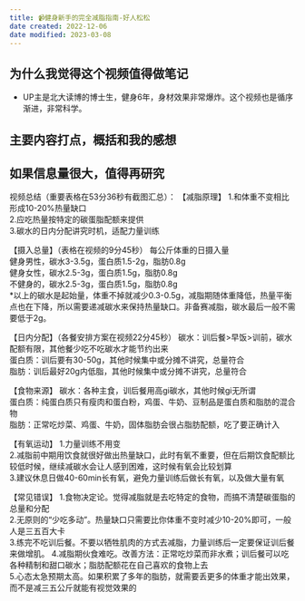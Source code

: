 ```yaml
---
title: 📹健身新手的完全减脂指南-好人松松
date created: 2022-12-06
date modified: 2023-03-08
---
```


## 为什么我觉得这个视频值得做笔记

- UP主是北大读博的博士生，健身6年，身材效果非常爆炸。这个视频也是循序渐进，非常科学。

## 主要内容打点，概括和我的感想

## 如果信息量很大，值得再研究

视频总结（重要表格在53分36秒有截图汇总）：
【减脂原理】
1.和体重不变相比形成10-20%热量缺口  
2.应吃热量按特定的碳蛋脂配额来提供  
3.碳水的日内分配讲究时机，适配力量训练  

【摄入总量】（表格在视频的9分45秒）
每公斤体重的日摄入量  
健身男性，碳水3-3.5g，蛋白质1.5-2g，脂肪0.8g  
健身女性，碳水2.5-3g，蛋白质1.5g，脂肪0.8g  
不健身的，碳水2.5-3g，蛋白质1.5g，脂肪0.8g  
*以上的碳水是起始量，体重不掉就减少0.3-0.5g，减脂期随体重降低，热量平衡点也在下降，所以需要递减碳水来保持热量缺口。非备赛减脂，碳水最后一般不需要低于2g。

【日内分配】（各餐安排方案在视频22分45秒）
碳水：训后餐>早饭>训前，碳水配额有限，其他餐少吃不吃碳水才能节约出来  
蛋白质：训后要有30-50g，其他时候集中或分摊不讲究，总量符合  
脂肪：训后最好20g内低脂，其他时候集中或分摊不讲究，总量符合  

【食物来源】
碳水：各种主食，训后餐用高gi碳水，其他时候gi无所谓  
蛋白质：纯蛋白质只有瘦肉和蛋白粉，鸡蛋、牛奶、豆制品是蛋白质和脂肪的混合物  
脂肪：正常吃炒菜、鸡蛋、牛奶，固体脂肪会很占脂肪配额，吃了要正确计入  

【有氧运动】
1.力量训练不用变  
2.减脂前中期用饮食就很好做出热量缺口，此时有氧不重要，但在后期饮食配额比较低时候，继续减碳水会让人感到困难，这时候有氧会比较划算  
3.建议休息日做40-60min长有氧，避免力量训练后做长有氧，以及做大量有氧  

【常见错误】
1.食物决定论。觉得减脂就是去吃特定的食物，而搞不清楚碳蛋脂的总量和分配  
2.无原则的“少吃多动”。热量缺口只需要比你体重不变时减少10-20%即可，一般人是三五百大卡  
3.练完不吃训后餐。不要以牺牲肌肉的方式去减脂，力量训练后一定要保证训后餐来做增肌。
4.减脂期伙食难吃。改善方法：正常吃炒菜而非水煮；训后餐可以吃各种精制和甜口碳水；脂肪配额花在自己喜欢的食物上去  
5.心态太急预期太高。如果积累了多年的脂肪，就需要丢更多的体重才能出效果，而不是减三五公斤就能有视觉效果的
